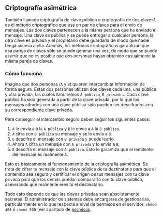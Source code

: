 ## Criptografía asimétrica
También llamada criptografía de clave pública o criptografía de dos claves1​, es el método criptográfico que usa un par de claves para el envío de mensajes. Las dos claves pertenecen a la misma persona que ha enviado el mensaje. Una clave es pública y se puede entregar a cualquier persona, la otra clave es privada y el propietario debe guardarla de modo que nadie tenga acceso a ella. Además, los métodos criptográficos garantizan que esa pareja de claves sólo se puede generar una vez, de modo que se puede asumir que no es posible que dos personas hayan obtenido casualmente la misma pareja de claves.

### Cómo funciona
Imagina que dos personas (`A` y `B`) quieren intercambiar información de forma segura. Estas dos personas utilizan dos claves cada una, una pública y otra privada, las cuales llamaremos `A pública`, `B privada`... Cada clave pública ha sido generada a partir de la clave privada, por lo que los mensajes cifrados con una clave pública sólo pueden ser descifrados con su correspondiente clave privada.

Para conseguir el intercambio seguro deben seguir los siguientes pasos:
1. `A` le envía a `B` la `A pública` y `B` le envía a `A` la `B pública`.
2. `A` cifra con `B pública` su mensaje y se lo envía a `B`.
3. `B` descifra el mensaje con `B privada` y puede leerlo.
4. Ahora `A` cifra un mensaje con `A privada` y lo envía a `B`.
5. `B` descifra el mensaje con `A pública`. Esto le garantiza que el remitente del mensaje es realmente `A`.

Esto es básicamente el funcionamiento de la criptografía asimétrica. Se trata de cifrar tu mensaje con la clave pública de tu destinatario para que el contenido sea seguro y certificar el origen de tus mensajes con tu clave privada para que los demás puedan compararlo con tu clave pública, aseverando que realmente eres tú el destinatario.

Todo esto depende de que las claves privadas sean absolutamente secretas. El administrador de sistemas debe encargarse de gestionarlas, particularmente en lo que respecta a nivel de permisos en el servidor: `chmod 400` ó `chmod 500` (ver apartado de [permisos](https://github.com/mondeja/fullstack/tree/master/backend/src/009-sistema_operativo/permisos).
